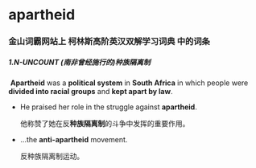 # apartheid

### 金山词霸网站上 柯林斯高阶英汉双解学习词典 中的词条

##### 1.N-UNCOUNT (南非曾经施行的)种族隔离制

​	**Apartheid** was a **political system** in **South Africa** in which people were **divided into racial groups** and **kept apart by law**.

- He praised her role in the struggle against **apartheid**.

  他称赞了她在反**种族隔离制**的斗争中发挥的重要作用。

- ...the **anti-apartheid** movement.

  反种族隔离制运动。